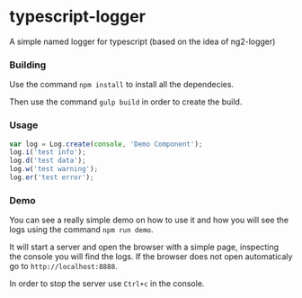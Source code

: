 # typescript-logger
A simple named logger for typescript (based on the idea of ng2-logger)

### Building

Use the command `npm install` to install all the dependecies.

Then use the command `gulp build` in order to create the build.

### Usage
```javascript
var log = Log.create(console, 'Demo Component');
log.i('test info');
log.d('test data');
log.w('test warning');
log.er('test error');
```

### Demo
You can see a really simple demo on how to use it and how you will see the logs using the command `npm run demo`.

It will start a server and open the browser with a simple page, inspecting the console you will find the logs.
If the browser does not open automaticaly go to `http://localhost:8888`.

In order to stop the server use `Ctrl+c` in the console.
